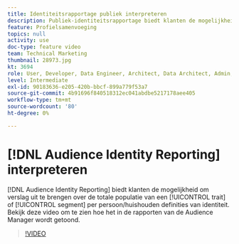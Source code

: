 ```yaml
---
title: Identiteitsrapportage publiek interpreteren
description: Publiek-identiteitsrapportage biedt klanten de mogelijkheid om de totale populatie van een eigenschap of segment te rapporteren per persoon/huishouden-definitie van identiteit. Bekijk deze video om te zien hoe het in de rapporten van de Audience Manager wordt getoond.
feature: Profielsamenvoeging
topics: null
activity: use
doc-type: feature video
team: Technical Marketing
thumbnail: 28973.jpg
kt: 3694
role: User, Developer, Data Engineer, Architect, Data Architect, Admin, Leader
level: Intermediate
exl-id: 90183636-e205-420b-bbcf-899a779f53a7
source-git-commit: 4b91696f840518312ec041abdbe5217178aee405
workflow-type: tm+mt
source-wordcount: '80'
ht-degree: 0%

---
```


# [!DNL Audience Identity Reporting] interpreteren

[!DNL Audience Identity Reporting] biedt klanten de mogelijkheid om verslag uit te brengen over de totale populatie van een  [!UICONTROL trait] of  [!UICONTROL segment] per persoon/huishouden definities van identiteit. Bekijk deze video om te zien hoe het in de rapporten van de Audience Manager wordt getoond.

>[!VIDEO](https://video.tv.adobe.com/v/28973/?quality=12)
